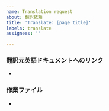 ```yaml
---
name: Translation request
about: 翻訳依頼
title: 'Translate: [page title]'
labels: translate
assignees: ''

---
```


### 翻訳元英語ドキュメントへのリンク

- []()

### 作業ファイル

- []()
